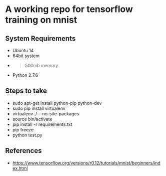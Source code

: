 # A working repo for tensorflow training on mnist

## System Requirements

- Ubuntu 14
- 64bit system
- >500mb memory
- Python 2.7.6

## Steps to take

- sudo apt-get install python-pip python-dev
- sudo pip install virtualenv
- virtualenv ./ --no-site-packages
- source bin/activate
- pip install -r requirements.txt
- pip freeze
- python test.py

## References

- https://www.tensorflow.org/versions/r0.12/tutorials/mnist/beginners/index.html
